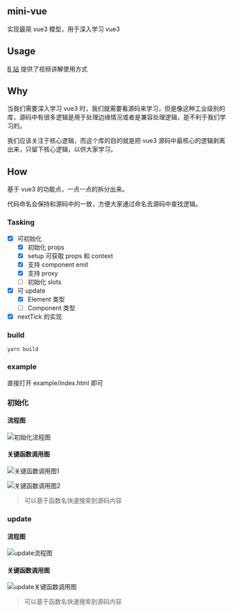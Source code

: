 ## mini-vue

实现最简 vue3 模型，用于深入学习 vue3

## Usage

[B 站](https://www.bilibili.com/video/BV1Zy4y1J73E) 提供了视频讲解使用方式

## Why

当我们需要深入学习 vue3 时，我们就需要看源码来学习，但是像这种工业级别的库，源码中有很多逻辑是用于处理边缘情况或者是兼容处理逻辑，是不利于我们学习的。

我们应该关注于核心逻辑，而这个库的目的就是把 vue3 源码中最核心的逻辑剥离出来，只留下核心逻辑，以供大家学习。

## How

基于 vue3 的功能点，一点一点的拆分出来。

代码命名会保持和源码中的一致，方便大家通过命名去源码中查找逻辑。

### Tasking

- [x] 可初始化
  - [x] 初始化 props
  - [x] setup 可获取 props 和 context
  - [x] 支持 component emit
  - [x] 支持 proxy
  - [ ] 初始化 slots
- [x] 可 update
  - [x] Element 类型
  - [ ] Component 类型
- [x] nextTick 的实现

### build

```shell
yarn build
```

### example

直接打开 example/index.html 即可

### 初始化

#### 流程图

![初始化流程图](https://user-gold-cdn.xitu.io/2020/7/6/1732311ea8a9142a?w=1724&h=762&f=png&s=493353)

#### 关键函数调用图

![关键函数调用图1](https://user-gold-cdn.xitu.io/2020/6/22/172dc07fc42b7d2c?w=1342&h=144&f=png&s=54200)

![关键函数调用图2](https://user-gold-cdn.xitu.io/2020/6/22/172dc08840e25b42?w=1816&h=934&f=png&s=550722)

> 可以基于函数名快速搜索到源码内容

### update

#### 流程图

![update流程图](https://user-gold-cdn.xitu.io/2020/6/23/172e19b5cefba34e?w=3200&h=800&f=png&s=540515)

#### 关键函数调用图

![update关键函数调用图](https://user-gold-cdn.xitu.io/2020/6/23/172e19d2d42464aa?w=3300&h=1006&f=png&s=739008)

> 可以基于函数名快速搜索到源码内容
